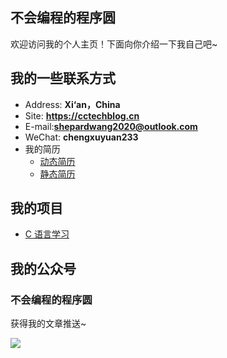 ## 不会编程的程序圆

欢迎访问我的个人主页！下面向你介绍一下我自己吧~

<!-- slide -->

## 我的一些联系方式

<!-- slide vertical=true -->

- Address: **Xi‘an，China**
- Site: **<https://cctechblog.cn>**
- E-mail:**shepardwang2020@outlook.com**
- WeChat: **chengxuyuan233**
- 我的简历
  - [动态简历](http://hairrrrr.github.io/animating-resume/public/)
  - [静态简历](http://hairrrrr.github.io/cv/)

<!-- slide -->

## 我的项目

<!-- slide vertical=true -->

- [C 语言学习](https://github.com/hairrrrr/C-CrashCourse)

<!-- slide -->

## 我的公众号

<!-- slide vertical=true -->



### 不会编程的程序圆

获得我的文章推送~

![](https://hairrrrr.github.io/assets/2020-06-04-04.jpg)



<!-- slide -->